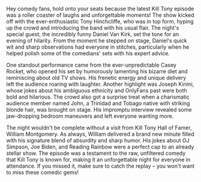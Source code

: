 Hey comedy fans, hold onto your seats because the latest Kill Tony episode was a roller coaster of laughs and unforgettable moments! The show kicked off with the ever-enthusiastic Tony Hinchcliffe, who was in top form, hyping up the crowd and introducing the band with his usual flair. The night's special guest, the incredibly funny Daniel Van Kirk, set the tone for an evening of hilarity. From the moment he stepped on stage, Daniel's quick wit and sharp observations had everyone in stitches, particularly when he helped polish some of the comedians' sets with his expert advice.

One standout performance came from the ever-unpredictable Casey Rocket, who opened his set by humorously lamenting his bizarre diet and reminiscing about old TV shows. His frenetic energy and unique delivery left the audience roaring with laughter. Another highlight was Joseph Kirimi, whose jokes about his ambiguous ethnicity and OnlyFans past were both bold and hilarious. The crowd also got a surprise treat when a charismatic audience member named John, a Trinidad and Tobago native with striking blonde hair, was brought on stage. His impromptu interview revealed some jaw-dropping bedroom maneuvers and left everyone wanting more.

The night wouldn't be complete without a visit from Kill Tony Hall of Famer, William Montgomery. As always, William delivered a brand new minute filled with his signature blend of absurdity and sharp humor. His jokes about OJ Simpson, Joe Biden, and Reading Rainbow were a perfect cap to an already stellar show. The episode was a testament to the raw, unfiltered comedy that Kill Tony is known for, making it an unforgettable night for everyone in attendance. If you missed it, make sure to catch the replay – you won't want to miss these comedic gems!